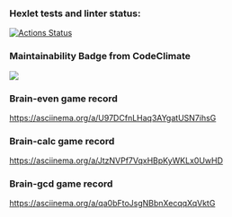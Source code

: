### Hexlet tests and linter status:
[![Actions Status](https://github.com/Kysto27/frontend-project-44/workflows/hexlet-check/badge.svg)](https://github.com/Kysto27/frontend-project-44/actions)

### Maintainability Badge from CodeClimate
<a href="https://codeclimate.com/github/Kysto27/frontend-project-44/maintainability"><img src="https://api.codeclimate.com/v1/badges/aac19228216d1a741f37/maintainability" /></a>

### Brain-even game record
https://asciinema.org/a/U97DCfnLHaq3AYgatUSN7ihsG

### Brain-calc game record
https://asciinema.org/a/JtzNVPf7VqxHBpKyWKLx0UwHD

### Brain-gcd game record
https://asciinema.org/a/qa0bFtoJsgNBbnXecqqXqVktG